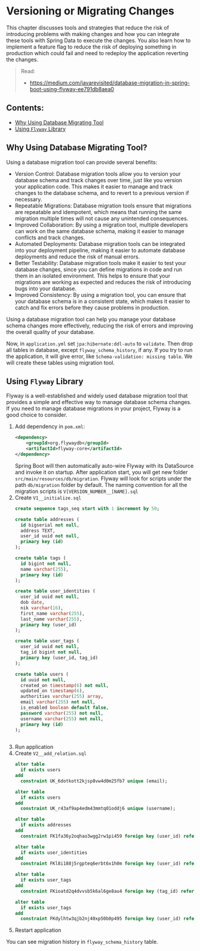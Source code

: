 # Versioning or Migrating Changes

This chapter discusses tools and strategies that reduce the risk of introducing problems with making changes and how you can integrate these tools with Spring Data to execute the changes. You also learn how to implement a feature flag to reduce the risk of deploying something in production which could fail and need to redeploy the application reverting the changes.

> Read:
> - https://medium.com/javarevisited/database-migration-in-spring-boot-using-flyway-ee791db8aea0

## Contents:

- [Why Using Database Migrating Tool](#why-using-database-migrating-tool)
- [Using `Flyway` Library](#using-flyway-library)

## Why Using Database Migrating Tool?

Using a database migration tool can provide several benefits:

- Version Control: Database migration tools allow you to version your database schema and track changes over time, just like you version your application code. This makes it easier to manage and track changes to the database schema, and to revert to a previous version if necessary.
- Repeatable Migrations: Database migration tools ensure that migrations are repeatable and idempotent, which means that running the same migration multiple times will not cause any unintended consequences.
- Improved Collaboration: By using a migration tool, multiple developers can work on the same database schema, making it easier to manage conflicts and track changes.
- Automated Deployments: Database migration tools can be integrated into your deployment pipeline, making it easier to automate database deployments and reduce the risk of manual errors.
- Better Testability: Database migration tools make it easier to test your database changes, since you can define migrations in code and run them in an isolated environment. This helps to ensure that your migrations are working as expected and reduces the risk of introducing bugs into your database.
- Improved Consistency: By using a migration tool, you can ensure that your database schema is in a consistent state, which makes it easier to catch and fix errors before they cause problems in production.

Using a database migration tool can help you manage your database schema changes more effectively, reducing the risk of errors and improving the overall quality of your database.

Now, in `application.yml` set `jpa:hibernate:ddl-auto` to `validate`. Then drop all tables in database, except `flyway_schema_history`, if any. If you try to run the application, it will give error, like `Schema-validation: missing table`. We will create these tables using migration tool.

## Using `Flyway` Library

Flyway is a well-established and widely used database migration tool that provides a simple and effective way to manage database schema changes. If you need to manage database migrations in your project, Flyway is a good choice to consider.

1. Add dependency in `pom.xml`:
    ```xml
    <dependency>
        <groupId>org.flywaydb</groupId>
        <artifactId>flyway-core</artifactId>
    </dependency>
    ```
    Spring Boot will then automatically auto-wire Flyway with its DataSource and invoke it on startup. After application start, you will get new folder `src/main/resources/db/migration`. Flyway will look for scripts under the path `db/migration` folder by default. The naming convention for all the migration scripts is `V[VERSION_NUMBER__[NAME].sql`
2. Create `V1__initialize.sql`
    ```sql
    create sequence tags_seq start with 1 increment by 50;
    
    create table addresses (
      id bigserial not null,
      address TEXT,
      user_id uuid not null,
      primary key (id)
    );
    
    create table tags (
      id bigint not null,
      name varchar(255),
      primary key (id)
    );
    
    create table user_identities (
      user_id uuid not null,
      dob date,
      nik varchar(16),
      first_name varchar(255),
      last_name varchar(255),
      primary key (user_id)
    );
    
    create table user_tags (
      user_id uuid not null,
      tag_id bigint not null,
      primary key (user_id, tag_id)
    );
    
    create table users (
      id uuid not null,
      created_on timestamp(6) not null,
      updated_on timestamp(6),
      authorities varchar(255) array,
      email varchar(255) not null,
      is_enabled boolean default false,
      password varchar(255) not null,
      username varchar(255) not null,
      primary key (id)
    );
     
    ```
3. Run application
4. Create `V2__add_relation.sql`
    ```sql
    alter table
      if exists users
    add
      constraint UK_6dotkott2kjsp8vw4d0m25fb7 unique (email);
    
    alter table
      if exists users
    add
      constraint UK_r43af9ap4edm43mmtq01oddj6 unique (username);
    
    alter table
      if exists addresses
    add
      constraint FK1fa36y2oqhao3wgg2rw1pi459 foreign key (user_id) references users;
    
    alter table
      if exists user_identities
    add
      constraint FKl8i188j5rgpteq6erbt6x1h0m foreign key (user_id) references users;
    
    alter table
      if exists user_tags
    add
      constraint FKioatd2q4dvvsb5k6al6ge8au4 foreign key (tag_id) references tags;
    
    alter table
      if exists user_tags
    add
      constraint FKdylhtw3qjb2nj40xp50b0p495 foreign key (user_id) references users;
    ```
5. Restart application

You can see migration history in `flyway_schema_history` table.